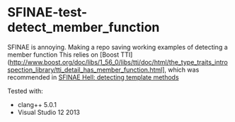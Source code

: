 # SFINAE-test-detect_member_function

SFINAE is annoying.  Making a repo saving working examples of detecting a member function
This relies on [Boost TTI](http://www.boost.org/doc/libs/1_56_0/libs/tti/doc/html/the_type_traits_introspection_library/tti_detail_has_member_function.html], which was recommended in [SFINAE Hell: detecting template methods](http://blog.quasardb.net/sfinae-hell-detecting-template-methods/)

Tested with:
- clang++ 5.0.1
- Visual Studio 12 2013
